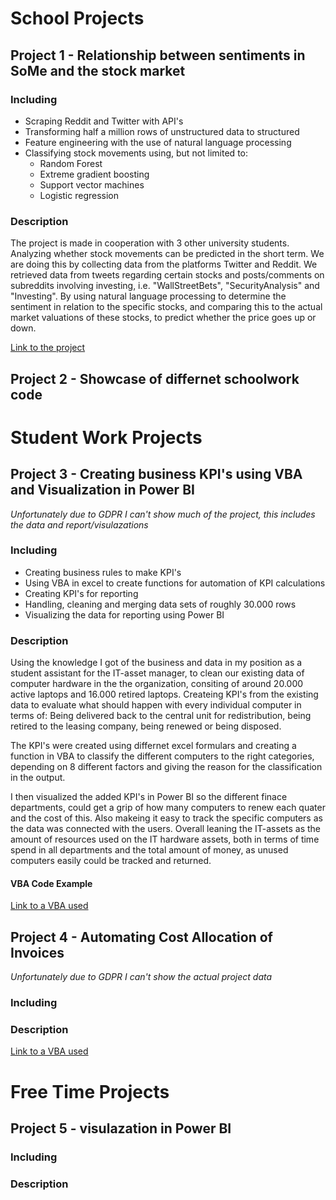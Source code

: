 # School Projects

## Project 1 - Relationship between sentiments in SoMe and the stock market 

### Including
  - Scraping Reddit and Twitter with API's
  - Transforming half a million rows of unstructured data to structured
  - Feature engineering with the use of natural language processing
  - Classifying stock movements using, but not limited to:
    - Random Forest
    - Extreme gradient boosting
    - Support vector machines
    - Logistic regression

### Description
The project is made in cooperation with 3 other university students.   
Analyzing whether stock movements can be predicted in the short term. We are doing this by collecting data from the platforms Twitter and Reddit. We retrieved data from tweets regarding certain stocks and posts/comments on subreddits involving investing, i.e. "WallStreetBets", "SecurityAnalysis" and "Investing". By using natural language processing to determine the sentiment in relation to the specific stocks, and comparing this to the actual market valuations of these stocks, to predict whether the price goes up or down.


[Link to the project](https://github.com/DataScienceProjectUni/PredictStockusingRedditandTwitter) 



## Project 2 - Showcase of differnet schoolwork code


   
   
# Student Work Projects

## Project 3 - Creating business KPI's using VBA and Visualization in Power BI
*Unfortunately due to GDPR I can't show much of the project, this includes the data and report/visulazations*

### Including
- Creating business rules to make KPI's
- Using VBA in excel to create functions for automation of KPI calculations
- Creating KPI's for reporting
- Handling, cleaning and merging data sets of roughly 30.000 rows
- Visualizing the data for reporting using Power BI

### Description
Using the knowledge I got of the business and data in my position as a student assistant for the IT-asset manager, to clean our existing data of computer hardware in the the organization, consiting of around 20.000 active laptops and 16.000 retired laptops. Createing KPI's from the existing data to evaluate what should happen with every individual computer in terms of: Being delivered back to the central unit for redistribution, being retired to the leasing company, being renewed or being disposed. 

The KPI's were created using differnet excel formulars and creating a function in VBA to classify the different computers to the right categories, depending on 8 different factors and giving the reason for the classification in the output.  

I then visualized the added KPI's in Power BI so the different finace departments, could get a grip of how many computers to renew each quater and the cost of this. Also makeing it easy to track the specific computers as the data was connected with the users. 
Overall leaning the IT-assets as the amount of resources used on the IT hardware assets, both in terms of time spend in all departments and the total amount of money, as unused computers easily could be tracked and returned. 

#### VBA Code Example 


[Link to a VBA used](https://github.com/MikkelGraugaard/Mock_Work_project_KPI_creation)


## Project 4 - Automating Cost Allocation of Invoices
*Unfortunately due to GDPR I can't show the actual project data*

### Including


### Description


[Link to a VBA used](https://github.com/MikkelGraugaard/Mock_Work_project_Invoive_Automation) 
   
# Free Time Projects

## Project 5 - visulazation in Power BI


### Including


### Description
